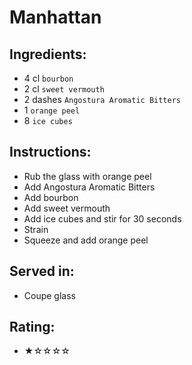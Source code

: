 # Manhattan

## Ingredients:
- 4 cl `bourbon`
- 2 cl `sweet vermouth`
- 2 dashes `Angostura Aromatic Bitters`
- 1 `orange peel`
- 8 `ice cubes`

## Instructions:
- Rub the glass with orange peel
- Add Angostura Aromatic Bitters
- Add bourbon
- Add sweet vermouth
- Add ice cubes and stir for 30 seconds
- Strain
- Squeeze and add orange peel

## Served in:
- Coupe glass

## Rating:
- ★☆☆☆☆